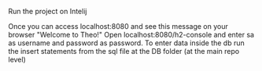 Run the project on Intelij

Once you can access localhost:8080 and see this message on your browser "Welcome to Theo!"
Open localhost:8080/h2-console and enter sa as username and password as password.
To enter data inside the db run the insert statements from the sql file at the DB folder (at the main repo level)
